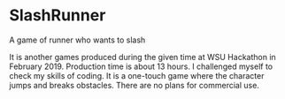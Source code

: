 # SlashRunner
A game of runner who wants to slash

It is another games produced during the given time at WSU Hackathon in February 2019.
Production time is about 13 hours. I challenged myself to check my skills of coding. 
It is a one-touch game where the character jumps and breaks obstacles. 
There are no plans for commercial use.
